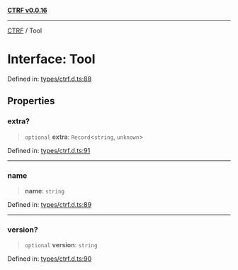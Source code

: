 [**CTRF v0.0.16**](../README.md)

***

[CTRF](../README.md) / Tool

# Interface: Tool

Defined in: [types/ctrf.d.ts:88](https://github.com/ctrf-io/ctrf-core-js/blob/main/types/ctrf.d.ts#L88)

## Properties

### extra?

> `optional` **extra**: `Record`\<`string`, `unknown`\>

Defined in: [types/ctrf.d.ts:91](https://github.com/ctrf-io/ctrf-core-js/blob/main/types/ctrf.d.ts#L91)

***

### name

> **name**: `string`

Defined in: [types/ctrf.d.ts:89](https://github.com/ctrf-io/ctrf-core-js/blob/main/types/ctrf.d.ts#L89)

***

### version?

> `optional` **version**: `string`

Defined in: [types/ctrf.d.ts:90](https://github.com/ctrf-io/ctrf-core-js/blob/main/types/ctrf.d.ts#L90)
